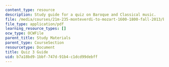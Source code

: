 ```yaml
---
content_type: resource
description: Study guide for a quiz on Baroque and Classical music.
file: /media/courses/21m-235-monteverdi-to-mozart-1600-1800-fall-2013/b7a18bd91bbf747d91b4c1dcd99debff_MIT21M_235_F13_Quiz_3_Guid.pdf
file_type: application/pdf
learning_resource_types: []
ocw_type: OCWFile
parent_title: Study Materials
parent_type: CourseSection
resourcetype: Document
title: Quiz 3 Guide
uid: b7a18bd9-1bbf-747d-91b4-c1dcd99debff
---
```

